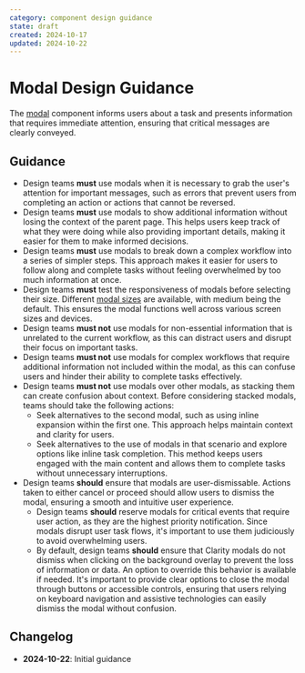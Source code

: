 ```yaml
---
category: component design guidance
state: draft
created: 2024-10-17
updated: 2024-10-22
---
```


# Modal Design Guidance

The [modal](https://clarity.design/documentation/modal) component informs users about a task and presents information that requires immediate attention, ensuring that critical messages are clearly conveyed.

## Guidance

- Design teams **must** use modals when it is necessary to grab the user's attention for important messages, such as errors that prevent users from completing an action or actions that cannot be reversed.
- Design teams **must** use modals to show additional information without losing the context of the parent page. This helps users keep track of what they were doing while also providing important details, making it easier for them to make informed decisions.
- Design teams **must** use modals to break down a complex workflow into a series of simpler steps. This approach makes it easier for users to follow along and complete tasks without feeling overwhelmed by too much information at once.
- Design teams **must** test the responsiveness of modals before selecting their size. Different [modal sizes](https://clarity.design/documentation/modal#sizes) are available, with medium being the default. This ensures the modal functions well across various screen sizes and devices.
- Design teams **must not** use modals for non-essential information that is unrelated to the current workflow, as this can distract users and disrupt their focus on important tasks.
- Design teams **must not** use modals for complex workflows that require additional information not included within the modal, as this can confuse users and hinder their ability to complete tasks effectively.
- Design teams **must not** use modals over other modals, as stacking them can create confusion about context. Before considering stacked modals, teams should take the following actions:
    - Seek alternatives to the second modal, such as using inline expansion within the first one. This approach helps maintain context and clarity for users.
    - Seek alternatives to the use of modals in that scenario and explore options like inline task completion. This method keeps users engaged with the main content and allows them to complete tasks without unnecessary interruptions.
- Design teams **should** ensure that modals are user-dismissable. Actions taken to either cancel or proceed should allow users to dismiss the modal, ensuring a smooth and intuitive user experience.
    - Design teams **should** reserve modals for critical events that require user action, as they are the highest priority notification. Since modals disrupt user task flows, it's important to use them judiciously to avoid overwhelming users.
    - By default, design teams **should** ensure that Clarity modals do not dismiss when clicking on the background overlay to prevent the loss of information or data. An option to override this behavior is available if needed. It's important to provide clear options to close the modal through buttons or accessible controls, ensuring that users relying on keyboard navigation and assistive technologies can easily dismiss the modal without confusion.

## Changelog

- **2024-10-22**: Initial guidance
